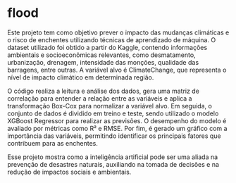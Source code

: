 # flood

Este projeto tem como objetivo prever o impacto das mudanças climáticas e o risco de enchentes utilizando técnicas de aprendizado de máquina. O dataset utilizado foi obtido a partir do Kaggle, contendo informações ambientais e socioeconômicas relevantes, como desmatamento, urbanização, drenagem, intensidade das monções, qualidade das barragens, entre outras. A variável alvo é ClimateChange, que representa o nível de impacto climático em determinada região.

O código realiza a leitura e análise dos dados, gera uma matriz de correlação para entender a relação entre as variáveis e aplica a transformação Box-Cox para normalizar a variável alvo. Em seguida, o conjunto de dados é dividido em treino e teste, sendo utilizado o modelo XGBoost Regressor para realizar as previsões. O desempenho do modelo é avaliado por métricas como R² e RMSE. Por fim, é gerado um gráfico com a importância das variáveis, permitindo identificar os principais fatores que contribuem para as enchentes.

Esse projeto mostra como a inteligência artificial pode ser uma aliada na prevenção de desastres naturais, auxiliando na tomada de decisões e na redução de impactos sociais e ambientais.
